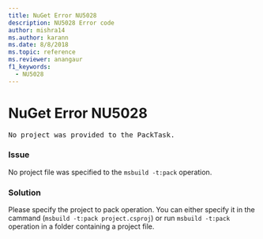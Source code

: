 ```yaml
---
title: NuGet Error NU5028
description: NU5028 Error code
author: mishra14
ms.author: karann
ms.date: 8/8/2018
ms.topic: reference
ms.reviewer: anangaur
f1_keywords: 
  - NU5028
---
```


# NuGet Error NU5028
<pre>No project was provided to the PackTask.</pre>

### Issue

No project file was specified to the `msbuild -t:pack` operation.


### Solution

Please specify the project to pack operation.  You can either specify it in the cammand (`msbuild -t:pack project.csproj`) or run `msbuild -t:pack` operation in a folder containing a project file.

